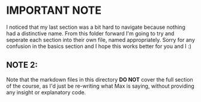 # IMPORTANT NOTE

I noticed that my last section was a bit hard to navigate because nothing had a distinctive name.
From this folder forward I'm going to try and seperate each section into their own file, named appropriately.
Sorry for any confusion in the basics section and I hope this works better for you and I :)

## NOTE 2:
Note that the markdown files in this directory **DO NOT** cover the full section of the course, as I'd just be re-writing what Max is saying, without providing any insight or explanatory code.